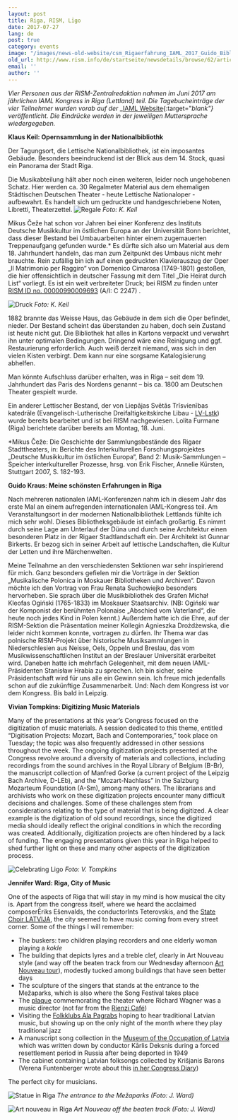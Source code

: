 ```yaml
---
layout: post
title: Riga, RISM, Līgo
date: 2017-07-27
lang: de
post: true
category: events
image: "/images/news-old-website/csm_Rigaerfahrung_IAML_2017_Guido_Bibliothek_656188bfbd.jpg"
old_url: http://www.rism.info/de/startseite/newsdetails/browse/62/article/64/riga-rism-ligo.html
email: ''
author: ''
---
```



_Vier Personen aus der RISM-Zentralredaktion nahmen im Juni 2017 am jährlichen IAML Kongress in Riga (Lettland) teil. Die Tagebucheinträge der vier Teilnehmer wurden vorab auf der_ _[IAML Website](http://www.iaml.info/news/iaml-riga-congress-diary-5-riga-rism-ligo-germany-usa){:target="_blank"} veröffentlicht. Die Eindrücke werden in der jeweiligen Muttersprache wiedergegeben._



**Klaus Keil: Opernsammlung in der Nationalbibliothk**

Der Tagungsort, die Lettische Nationalbibliothek, ist ein imposantes Gebäude. Besonders beeindruckend ist der Blick aus dem 14. Stock, quasi ein Panorama der Stadt Riga.

Die Musikabteilung hält aber noch einen weiteren, leider noch ungehobenen Schatz. Hier werden ca. 30 Regalmeter Material aus dem ehemaligen Städtischen Deutschen Theater - heute Lettische Nationaloper - aufbewahrt. Es handelt sich um gedruckte und handgeschriebene Noten, Libretti, Theaterzettel.
![Regale](http://www.iaml.info/sites/default/files/rigaerfahrung_iaml_2017_keil_opernsammlung_1.jpg)
_Foto: K. Keil_

Mikus Čeže hat schon vor Jahren bei einer Konferenz des Instituts Deutsche Musikkultur im östlichen Europa an der Universität Bonn berichtet, dass dieser Bestand bei Umbauarbeiten hinter einem zugemauerten Treppenaufgang gefunden wurde.\* Es dürfte sich also um Material aus dem 18. Jahrhundert handeln, das man zum Zeitpunkt des Umbaus nicht mehr brauchte. Rein zufällig bin ich auf einen gedruckten Klavierauszug der Oper „Il Matrimonio per Raggiro“ von Domenico Cimarosa (1749-1801) gestoßen, die hier offensichtlich in deutscher Fassung mit dem Titel „Die Heirat durch List“ vorliegt. Es ist ein weit verbreiteter Druck; bei RISM zu finden unter [RISM ID no. 00000990009693](https://opac.rism.info/search?id=00000990009693) (A/I: C 2247) .

![Druck](http://www.iaml.info/sites/default/files/rigaerfahrung_iaml_2017_keil_opernsammlung_2.jpg)
_Foto: K. Keil_

1882 brannte das Weisse Haus, das Gebäude in dem sich die Oper befindet, nieder. Der Bestand scheint das überstanden zu haben, doch sein Zustand ist heute nicht gut. Die Bibliothek hat alles in Kartons verpackt und verwahrt ihn unter optimalen Bedingungen. Dringend wäre eine Reinigung und ggf. Restaurierung erforderlich. Auch weiß derzeit niemand, was sich in den vielen Kisten verbirgt. Dem kann nur eine sorgsame Katalogisierung abhelfen.

Man könnte Aufschluss darüber erhalten, was in Riga – seit dem 19. Jahrhundert das Paris des Nordens genannt – bis ca. 1800 am Deutschen Theater gespielt wurde.

Ein anderer Lettischer Bestand, der von Liepājas Svētās Trīsvienības katedrāle (Evangelisch-Lutherische Dreifaltigkeitskirche Libau - [LV-Lstk](https://opac.rism.info/metaopac/search?View=rism&siglum=LV-Lstk)) wurde bereits bearbeitet und ist bei RISM nachgewiesen. Lolita Furmane (Riga) berichtete darüber bereits am Montag, 18. Juni.

\*Mikus Čeže: Die Geschichte der Sammlungsbestände des Rigaer Stadttheaters, in: Berichte des Interkulturellen Forschungsprojektes „Deutsche Musikkultur im östlichen Europa“, Band 2: Musik-Sammlungen – Speicher interkultureller Prozesse, hrsg. von Erik Fischer, Annelie Kürsten, Stuttgart 2007, S. 182-193.



**Guido Kraus: Meine schönsten Erfahrungen in Riga**

Nach mehreren nationalen IAML-Konferenzen nahm ich in diesem Jahr das erste Mal an einem aufregenden internationalen IAML-Kongress teil. Am Veranstaltungsort in der modernen Nationalbibliothek Lettlands fühlte ich mich sehr wohl. Dieses Bibliotheksgebäude ist einfach großartig. Es nimmt durch seine Lage am Unterlauf der Düna und durch seine Architektur einen besonderen Platz in der Rigaer Stadtlandschaft ein. Der Architekt ist Gunnar Birkerts. Er bezog sich in seiner Arbeit auf lettische Landschaften, die Kultur der Letten und ihre Märchenwelten.

Meine Teilnahme an den verschiedensten Sektionen war sehr inspirierend für mich. Ganz besonders gefielen mir die Vorträge in der Sektion „Musikalische Polonica in Moskauer Bibliotheken und Archiven“. Davon möchte ich den Vortrag von Frau Renata Suchowiejko besonders hervorheben. Sie sprach über die Musikbibliothek des Grafen Michał Kleofas Ogiński (1765-1833) im Moskauer Staatsarchiv. (NB: Ogiński war der Komponist der berühmten Polonaise „Abschied vom Vaterland“, die heute noch jedes Kind in Polen kennt.) Außerdem hatte ich die Ehre, auf der RISM-Sektion die Präsentation meiner Kollegin Agnieszka Drożdżewska, die leider nicht kommen konnte, vortragen zu dürfen. Ihr Thema war das polnische RISM-Projekt über historische Musiksammlungen in Niederschlesien aus Neisse, Oels, Oppeln und Breslau, das vom Musikwissenschaftlichen Institut an der Breslauer Universität erarbeitet wird. Daneben hatte ich mehrfach Gelegenheit, mit dem neuen IAML-Präsidenten Stanisław Hrabia zu sprechen. Ich bin sicher, seine Präsidentschaft wird für uns alle ein Gewinn sein. Ich freue mich jedenfalls schon auf die zukünftige Zusammenarbeit. Und: Nach dem Kongress ist vor dem Kongress. Bis bald in Leipzig.



**Vivian Tompkins: Digitizing Music Materials**

Many of the presentations at this year’s Congress focused on the digitization of music materials. A session dedicated to this theme, entitled “Digitisation Projects: Mozart, Bach and Contemporaries,” took place on Tuesday; the topic was also frequently addressed in other sessions throughout the week. The ongoing digitization projects presented at the Congress revolve around a diversity of materials and collections, including recordings from the sound archives in the Royal Library of Belgium (B-Br), the manuscript collection of Manfred Gorke (a current project of the Leipzig Bach Archive, D-LEb), and the “Mozart-Nachlass” in the Salzburg Mozarteum Foundation (A-Sm), among many others. The librarians and archivists who work on these digitization projects encounter many difficult decisions and challenges. Some of these challenges stem from considerations relating to the type of material that is being digitized. A clear example is the digitization of old sound recordings, since the digitized media should ideally reflect the original conditions in which the recording was created. Additionally, digitization projects are often hindered by a lack of funding. The engaging presentations given this year in Riga helped to shed further light on these and many other aspects of the digitization process.

![Celebrating Ligo](http://www.iaml.info/sites/default/files/rigaerfahrung_iaml_2017_tompkins_ligo_378x504.jpg)
_Foto: V. Tompkins_



**Jennifer Ward: Riga, City of Music**

One of the aspects of Riga that will stay in my mind is how musical the city is. Apart from the congress itself, where we heard the acclaimed composerĒriks Ešenvalds, the conductorInts Teterovskis, and the [State Choir LATVIJA](http://www.koris.lv/), the city seemed to have music coming from every street corner. Some of the things I will remember:

- The buskers: two children playing recorders and one elderly woman playing a _kokle_
- The building that depicts lyres and a treble clef, clearly in Art Nouveau style (and way off the beaten track from our Wednesday afternoon [Art Nouveau tour](http://www.latvia.eu/traditions-culture/art-nouveau)), modestly tucked among buildings that have seen better days
- The sculpture of the singers that stands at the entrance to the Mežaparks, which is also where the Song Festival takes place
- The [plaque](http://www.sabine-sonntag.de/wagner_in_riga.html) commemorating the theater where Richard Wagner was a music director (not far from the [Rienzi Café](https://www.facebook.com/rienzi.lv/))
- Visiting the [Folkklubs Ala Pagrabs](http://www.folkklubs.lv/en) hoping to hear traditional Latvian music, but showing up on the only night of the month where they play traditional jazz
- A manuscript song collection in the [Museum of the Occupation of Latvia](http://okupacijasmuzejs.lv/en/) which was written down by conductor Kārlis Deksnis during a forced resettlement period in Russia after being deported in 1949
- The cabinet containing Latvian folksongs collected by Krišjanis Barons (Verena Funtenberger wrote about this [in her Congress Diary](http://www.iaml.info/news/iaml-riga-congress-diary-2-im-schloss-des-lichts))

The perfect city for musicians.

![Statue in Riga](http://www.iaml.info/sites/default/files/rigaerfahrung_iaml_2017_ward_park_331x527.jpg)
_The entrance to the Mežaparks (Foto: J. Ward)_

![Art nouveau in Riga](http://www.iaml.info/sites/default/files/rigaerfahrung_iaml_2017_ward_jugendstil528x437.jpg)
_Art Nouveau off the beaten track_ _(Foto: J. Ward)_



